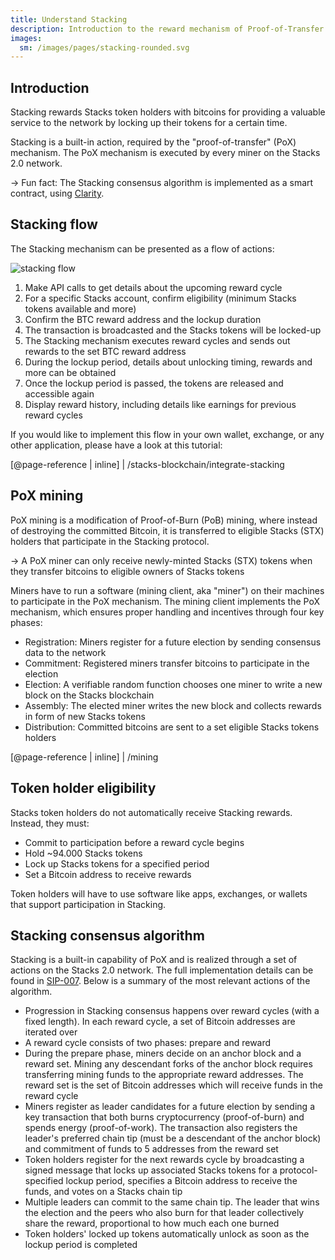```yaml
---
title: Understand Stacking
description: Introduction to the reward mechanism of Proof-of-Transfer
images:
  sm: /images/pages/stacking-rounded.svg
---
```


## Introduction

Stacking rewards Stacks token holders with bitcoins for providing a valuable service to the network by locking up their tokens for a certain time.

Stacking is a built-in action, required by the "proof-of-transfer" (PoX) mechanism. The PoX mechanism is executed by every miner on the Stacks 2.0 network.

-> Fun fact: The Stacking consensus algorithm is implemented as a smart contract, using [Clarity](/smart-contracts/overview).

## Stacking flow

The Stacking mechanism can be presented as a flow of actions:

![stacking flow](/images/stacking-illustration.png)

1. Make API calls to get details about the upcoming reward cycle
2. For a specific Stacks account, confirm eligibility (minimum Stacks tokens available and more)
3. Confirm the BTC reward address and the lockup duration
4. The transaction is broadcasted and the Stacks tokens will be locked-up
5. The Stacking mechanism executes reward cycles and sends out rewards to the set BTC reward address
6. During the lockup period, details about unlocking timing, rewards and more can be obtained
7. Once the lockup period is passed, the tokens are released and accessible again
8. Display reward history, including details like earnings for previous reward cycles

If you would like to implement this flow in your own wallet, exchange, or any other application, please have a look at this tutorial:

[@page-reference | inline]
| /stacks-blockchain/integrate-stacking

## PoX mining

PoX mining is a modification of Proof-of-Burn (PoB) mining, where instead of destroying the committed Bitcoin, it is transferred to eligible Stacks (STX) holders that participate in the Stacking protocol.

-> A PoX miner can only receive newly-minted Stacks (STX) tokens when they transfer bitcoins to eligible owners of Stacks tokens

Miners have to run a software (mining client, aka "miner") on their machines to participate in the PoX mechanism. The mining client implements the PoX mechanism, which ensures proper handling and incentives through four key phases:

- Registration: Miners register for a future election by sending consensus data to the network
- Commitment: Registered miners transfer bitcoins to participate in the election
- Election: A verifiable random function chooses one miner to write a new block on the Stacks blockchain
- Assembly: The elected miner writes the new block and collects rewards in form of new Stacks tokens
- Distribution: Committed bitcoins are sent to a set eligible Stacks tokens holders

[@page-reference | inline]
| /mining

## Token holder eligibility

Stacks token holders do not automatically receive Stacking rewards. Instead, they must:

- Commit to participation before a reward cycle begins
- Hold ~94.000 Stacks tokens
- Lock up Stacks tokens for a specified period
- Set a Bitcoin address to receive rewards

Token holders will have to use software like apps, exchanges, or wallets that support participation in Stacking.

## Stacking consensus algorithm

Stacking is a built-in capability of PoX and is realized through a set of actions on the Stacks 2.0 network. The full implementation details can be found in [SIP-007](https://github.com/blockstack/stacks-blockchain/blob/develop/sip/sip-007-stacking-consensus.md). Below is a summary of the most relevant actions of the algorithm.

- Progression in Stacking consensus happens over reward cycles (with a fixed length). In each reward cycle, a set of Bitcoin addresses are iterated over
- A reward cycle consists of two phases: prepare and reward
- During the prepare phase, miners decide on an anchor block and a reward set. Mining any descendant forks of the anchor block requires transferring mining funds to the appropriate reward addresses. The reward set is the set of Bitcoin addresses which will receive funds in the reward cycle
- Miners register as leader candidates for a future election by sending a key transaction that both burns cryptocurrency (proof-of-burn) and spends energy (proof-of-work). The transaction also registers the leader's preferred chain tip (must be a descendant of the anchor block) and commitment of funds to 5 addresses from the reward set
- Token holders register for the next rewards cycle by broadcasting a signed message that locks up associated Stacks tokens for a protocol-specified lockup period, specifies a Bitcoin address to receive the funds, and votes on a Stacks chain tip
- Multiple leaders can commit to the same chain tip. The leader that wins the election and the peers who also burn for that leader collectively share the reward, proportional to how much each one burned
- Token holders' locked up tokens automatically unlock as soon as the lockup period is completed
